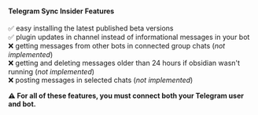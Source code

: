 #### Telegram Sync Insider Features

✅ easy installing the latest published beta versions<br/>
✅ plugin updates in channel instead of informational messages in your bot
❌ getting messages from other bots in connected group chats (_not implemented_)<br/>
❌ getting and deleting messages older than 24 hours if obsidian wasn't running (_not implemented_)<br/>
❌ posting messages in selected chats (_not implemented_)<br/>

**⚠ For all of these features, you must connect both your Telegram user and bot.**

